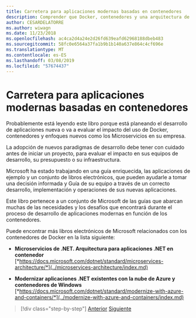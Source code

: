 ```yaml
---
title: Carretera para aplicaciones modernas basadas en contenedores
description: Comprender que Docker, contenedores y una arquitectura de Microservicios no son una solución única. Aquí encontrará algunas referencias que le ayudará a decidir.
author: CESARDELATORRE
ms.author: wiwagn
ms.date: 11/23/2018
ms.openlocfilehash: ac4ca2d4a24e2d26fd639eafd62968188dbeb483
ms.sourcegitcommit: 58fc0e6564a37fa1b9b1b140a637e864c4cf696e
ms.translationtype: MT
ms.contentlocale: es-ES
ms.lasthandoff: 03/08/2019
ms.locfileid: "57674437"
---
```

# <a name="road-to-modern-applications-based-on-containers"></a>Carretera para aplicaciones modernas basadas en contenedores

Probablemente está leyendo este libro porque está planeando el desarrollo de aplicaciones nueva o va a evaluar el impacto del uso de Docker, contenedores y enfoques nuevos como los Microservicios en su empresa.

La adopción de nuevos paradigmas de desarrollo debe tener con cuidado antes de iniciar un proyecto, para evaluar el impacto en sus equipos de desarrollo, su presupuesto o su infraestructura.

Microsoft ha estado trabajando en una guía enriquecida, las aplicaciones de ejemplo y un conjunto de libros electrónicos, que pueden ayudarle a tomar una decisión informada y Guía de su equipo a través de un correcto desarrollo, implementación y operaciones de sus nuevas aplicaciones.

Este libro pertenece a un conjunto de Microsoft de las guías que abarcan muchas de las necesidades y los desafíos que encontrará durante el proceso de desarrollo de aplicaciones modernas en función de los contenedores.

Puede encontrar más libros electrónicos de Microsoft relacionados con los contenedores de Docker en la lista siguiente:

- **Microservicios de .NET. Arquitectura para aplicaciones .NET en contenedor** \
  [*https://docs.microsoft.com/dotnet/standard/microservices-architecture/*](../microservices-architecture/index.md)

- **Modernizar aplicaciones .NET existentes con la nube de Azure y contenedores de Windows** \
  [*https://docs.microsoft.com/dotnet/standard/modernize-with-azure-and-containers/*](../modernize-with-azure-and-containers/index.md)

>[!div class="step-by-step"]
>[Anterior](docker-containers-images-and-registries.md)
>[Siguiente](docker-application-lifecycle/index.md)
